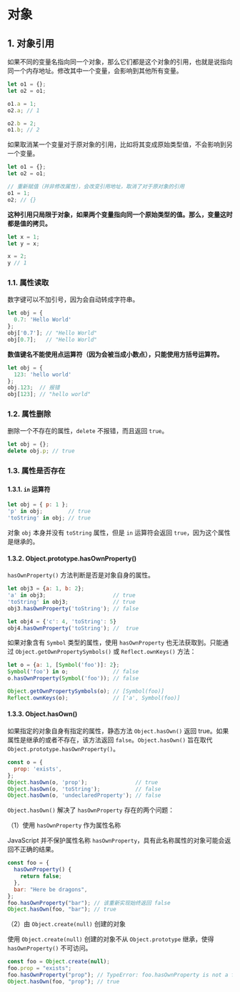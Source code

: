 # 对象

## 1. 对象引用

如果不同的变量名指向同一个对象，那么它们都是这个对象的引用，也就是说指向同一个内存地址。修改其中一个变量，会影响到其他所有变量。

```javascript
let o1 = {};
let o2 = o1;

o1.a = 1;
o2.a; // 1

o2.b = 2;
o1.b; // 2
```

如果取消某一个变量对于原对象的引用，比如将其变成原始类型值，不会影响到另一个变量。

```javascript
let o1 = {};
let o2 = o1;

// 重新赋值（并非修改属性），会改变引用地址，取消了对于原对象的引用
o1 = 1;
o2; // {}
```

**这种引用只局限于对象，如果两个变量指向同一个原始类型的值。那么，变量这时都是值的拷贝。**

```javascript
let x = 1;
let y = x;

x = 2;
y // 1
```

### 1.1. 属性读取

数字键可以不加引号，因为会自动转成字符串。

```javascript
let obj = {
  0.7: 'Hello World'
};
obj['0.7']; // "Hello World"
obj[0.7];   // "Hello World"
```

**数值键名不能使用点运算符（因为会被当成小数点），只能使用方括号运算符。**

```javascript
let obj = {
  123: 'hello world'
};
obj.123;  // 报错
obj[123]; // "hello world"
```

### 1.2. 属性删除

删除一个不存在的属性，`delete` 不报错，而且返回 `true`。

```javascript
let obj = {};
delete obj.p; // true
```

### 1.3. 属性是否存在

#### 1.3.1. `in` 运算符

```javascript
let obj = { p: 1 };
'p' in obj;        // true
'toString' in obj; // true
```

对象 `obj` 本身并没有 `toString` 属性，但是 `in` 运算符会返回 `true`，因为这个属性是继承的。

#### 1.3.2. Object.prototype.hasOwnProperty()

`hasOwnProperty()` 方法判断是否是对象自身的属性。

```javascript
let obj3 = {a: 1, b: 2};
'a' in obj3;                     // true
'toString' in obj3;              // true
obj3.hasOwnProperty('toString'); // false

let obj4 = {'c': 4, 'toString': 5}
obj4.hasOwnProperty('toString'); //  true
```

如果对象含有 `Symbol` 类型的属性，使用 `hasOwnProperty` 也无法获取到。只能通过 `Object.getOwnPropertySymbols()` 或 `Reflect.ownKeys()` 方法：

```javascript
let o = {a: 1, [Symbol('foo')]: 2};
Symbol('foo') in o;              // false
o.hasOwnProperty(Symbol('foo')); // false

Object.getOwnPropertySymbols(o); // [Symbol(foo)]
Reflect.ownKeys(o);              // ['a', Symbol(foo)]
```

#### 1.3.3. Object.hasOwn()

如果指定的对象自身有指定的属性，静态方法 `Object.hasOwn()` 返回 true。如果属性是继承的或者不存在，该方法返回 `false`。`Object.hasOwn()` 旨在取代 `Object.prototype.hasOwnProperty()`。

```javascript
const o = {
  prop: 'exists',
};
Object.hasOwn(o, 'prop');               // true
Object.hasOwn(o, 'toString');           // false
Object.hasOwn(o, 'undeclaredProperty'); // false
```

`Object.hasOwn()` 解决了 `hasOwnProperty` 存在的两个问题：

（1）使用 `hasOwnProperty` 作为属性名称

JavaScript 并不保护属性名称 `hasOwnProperty`，具有此名称属性的对象可能会返回不正确的结果。

```javascript
const foo = {
  hasOwnProperty() {
    return false;
  },
  bar: "Here be dragons",
};
foo.hasOwnProperty("bar"); // 该重新实现始终返回 false
Object.hasOwn(foo, "bar"); // true
```

（2）由 `Object.create(null)` 创建的对象

使用 `Object.create(null)` 创建的对象不从 `Object.prototype` 继承，使得 `hasOwnProperty()` 不可访问。

```javascript
const foo = Object.create(null);
foo.prop = "exists";
foo.hasOwnProperty("prop"); // TypeError: foo.hasOwnProperty is not a function
Object.hasOwn(foo, "prop"); // true
```
